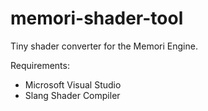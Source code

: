 # memori-shader-tool
Tiny shader converter for the Memori Engine.

Requirements:
- Microsoft Visual Studio
- Slang Shader Compiler